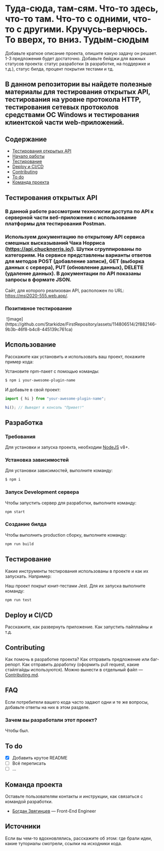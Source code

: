 # Туда-сюда, там-сям. Что-то здесь, что-то там. Что-то с одними, что-то с другими. Кручусь-верчюсь. То вверх, то вниз. Тудым-сюдым
Добавьте краткое описание проекта, опишите какую задачу он решает. 1-3 предложения будет достаточно. Добавьте бейджи для важных статусов проекта: статус разработки (в разработке, на поддержке и т.д.), статус билда, процент покрытия тестами и тд.

## В данном репозитории вы найдете полезные материалы для тестирования открытых API, тестирования на уровне протокола HTTP, тестирования сетевых протоколов средствами ОС Windows и тестирования клиентской части web-приложений.

## Содержание
- [Тестирования открытых API](#Тестирования-открытых-API)
- [Начало работы](#начало-работы)
- [Тестирование](#тестирование)
- [Deploy и CI/CD](#deploy-и-ci/cd)
- [Contributing](#contributing)
- [To do](#to-do)
- [Команда проекта](#команда-проекта)

## Тестирования открытых API
### В данной работе рассмотрим технологии доступа по API к серверной части веб-приложения с использование платформы для тестирования Postman.
### Используем документацию по открытому API сервиса смешных высказываний Чака Норриса (https://api.chucknorris.io/). Шутки сгруппированы по категориям. На сервисе представлены варианты ответов для методов POST (добавление записи), GET (выборка данных с сервера), PUT (обновление данных), DELETE (удаление данных). В документации по API показаны запросы в формате JSON.
Сайт, для которого реализован API, расположен по URL: https://msi2020-555.web.app/.

### Позитивное тестирование
<img scr="C:\Users\stark\OneDrive\Рабочий стол\ФОТО ДЛЯ ГИТХАБА\1.1.png"/>
![image](https://github.com/Starkidze/FirstRepository/assets/114806514/2f882146-9b3b-46f8-b4c8-445139c761ca)

## Использование
Расскажите как установить и использовать ваш проект, покажите пример кода:

Установите npm-пакет с помощью команды:
```sh
$ npm i your-awesome-plugin-name
```

И добавьте в свой проект:
```typescript
import { hi } from "your-awesome-plugin-name";

hi(); // Выведет в консоль "Привет!"
```

## Разработка

### Требования
Для установки и запуска проекта, необходим [NodeJS](https://nodejs.org/) v8+.

### Установка зависимостей
Для установки зависимостей, выполните команду:
```sh
$ npm i
```

### Запуск Development сервера
Чтобы запустить сервер для разработки, выполните команду:
```sh
npm start
```

### Создание билда
Чтобы выполнить production сборку, выполните команду: 
```sh
npm run build
```

## Тестирование
Какие инструменты тестирования использованы в проекте и как их запускать. Например:

Наш проект покрыт юнит-тестами Jest. Для их запуска выполните команду:
```sh
npm run test
```

## Deploy и CI/CD
Расскажите, как развернуть приложение. Как запустить пайплайны и т.д.

## Contributing
Как помочь в разработке проекта? Как отправить предложение или баг-репорт. Как отправить доработку (оформить pull request, какие стайлгайды используются). Можно вынести в отдельный файл — [Contributing.md](./CONTRIBUTING.md).

## FAQ 
Если потребители вашего кода часто задают одни и те же вопросы, добавьте ответы на них в этом разделе.

### Зачем вы разработали этот проект?
Чтобы был.

## To do
- [x] Добавить крутое README
- [ ] Всё переписать
- [ ] ...

## Команда проекта
Оставьте пользователям контакты и инструкции, как связаться с командой разработки.

- [Богдан Звягинцев](tg://resolve?domain=bzvyagintsev) — Front-End Engineer

## Источники
Если вы чем-то вдохновлялись, расскажите об этом: где брали идеи, какие туториалы смотрели, ссылки на исходники кода. 
